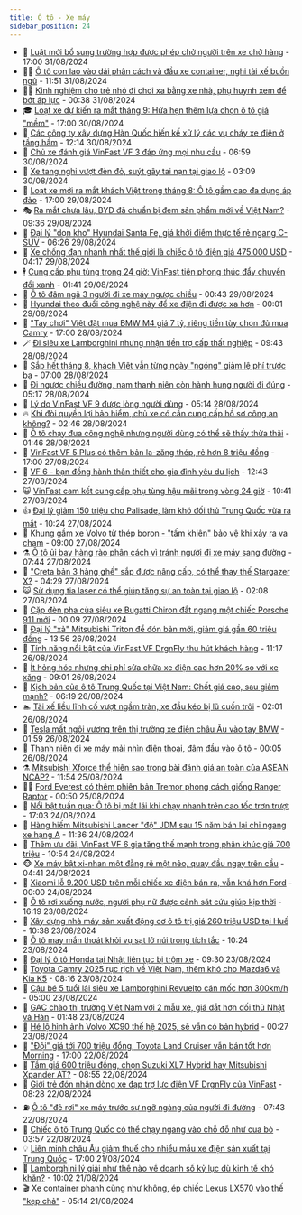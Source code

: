 ```yaml
---
title: Ô tô - Xe máy
sidebar_position: 24
---
```


<!-- dantri-o-to-xe-may:START -->
- 🤡 [Luật mới bổ sung trường hợp được phép chở người trên xe chở hàng](https://dantri.com.vn/o-to-xe-may/luat-moi-bo-sung-truong-hop-duoc-phep-cho-nguoi-tren-xe-cho-hang-20240831220442334.htm) - 17:00 31/08/2024
- 🧑‍💻 [Ô tô con lao vào dải phân cách và đầu xe container, nghi tài xế buồn ngủ](https://dantri.com.vn/o-to-xe-may/o-to-con-lao-vao-dai-phan-cach-va-dau-xe-container-nghi-tai-xe-buon-ngu-20240831160443167.htm) - 11:51 31/08/2024
- 🧑‍💻 [Kinh nghiệm cho trẻ nhỏ đi chơi xa bằng xe nhà, phụ huynh xem để bớt áp lực](https://dantri.com.vn/o-to-xe-may/kinh-nghiem-cho-tre-nho-di-choi-xa-bang-xe-nha-phu-huynh-xem-de-bot-ap-luc-20240831031344045.htm) - 00:38 31/08/2024
- 🎓 [Loạt xe dự kiến ra mắt tháng 9: Hứa hẹn thêm lựa chọn ô tô giá &quot;mềm&quot;](https://dantri.com.vn/o-to-xe-may/loat-xe-du-kien-ra-mat-thang-9-hua-hen-them-lua-chon-o-to-gia-mem-20240830152908894.htm) - 17:00 30/08/2024
- 🌊 [Các công ty xây dựng Hàn Quốc hiến kế xử lý các vụ cháy xe điện ở tầng hầm](https://dantri.com.vn/o-to-xe-may/cac-cong-ty-xay-dung-han-quoc-hien-ke-xu-ly-cac-vu-chay-xe-dien-o-tang-ham-20240830172921072.htm) - 12:14 30/08/2024
- 🥷 [Chủ xe đánh giá VinFast VF 3 đáp ứng mọi nhu cầu](https://dantri.com.vn/o-to-xe-may/chu-xe-danh-gia-vinfast-vf-3-dap-ung-moi-nhu-cau-20240830123630918.htm) - 06:59 30/08/2024
- 🤩 [Xe tang nghi vượt đèn đỏ, suýt gây tai nạn tại giao lộ](https://dantri.com.vn/o-to-xe-may/xe-tang-nghi-vuot-den-do-suyt-gay-tai-nan-tai-giao-lo-20240829235537435.htm) - 03:09 30/08/2024
- 🫶 [Loạt xe mới ra mắt khách Việt trong tháng 8: Ô tô gầm cao đa dụng áp đảo](https://dantri.com.vn/o-to-xe-may/loat-xe-moi-ra-mat-khach-viet-trong-thang-8-o-to-gam-cao-da-dung-ap-dao-20240829181156473.htm) - 17:00 29/08/2024
- 🎭 [Ra mắt chưa lâu, BYD đã chuẩn bị đem sản phẩm mới về Việt Nam?](https://dantri.com.vn/o-to-xe-may/ra-mat-chua-lau-byd-da-chuan-bi-dem-san-pham-moi-ve-viet-nam-20240828155255017.htm) - 09:36 29/08/2024
- 🌁 [Đại lý &quot;dọn kho&quot; Hyundai Santa Fe, giá khởi điểm thực tế rẻ ngang C-SUV](https://dantri.com.vn/o-to-xe-may/dai-ly-don-kho-hyundai-santa-fe-gia-khoi-diem-thuc-te-re-ngang-c-suv-20240829124011154.htm) - 06:26 29/08/2024
- 🦩 [Xe chống đạn nhanh nhất thế giới là chiếc ô tô điện giá 475.000 USD](https://dantri.com.vn/o-to-xe-may/xe-chong-dan-nhanh-nhat-the-gioi-la-chiec-o-to-dien-gia-475000-usd-20240829105655307.htm) - 04:17 29/08/2024
- 🕴 [Cung cấp phụ tùng trong 24 giờ: VinFast tiên phong thúc đẩy chuyển đổi xanh](https://dantri.com.vn/o-to-xe-may/cung-cap-phu-tung-trong-24-gio-vinfast-tien-phong-thuc-day-chuyen-doi-xanh-20240829082746225.htm) - 01:41 29/08/2024
- 🎡 [Ô tô đâm ngã 3 người đi xe máy ngược chiều](https://dantri.com.vn/o-to-xe-may/o-to-dam-nga-3-nguoi-di-xe-may-nguoc-chieu-20240829001034152.htm) - 00:43 29/08/2024
- 📝 [Hyundai theo đuổi công nghệ này để xe điện đi được xa hơn](https://dantri.com.vn/o-to-xe-may/hyundai-theo-duoi-cong-nghe-nay-de-xe-dien-di-duoc-xa-hon-20240828183624910.htm) - 00:01 29/08/2024
- 🧐 [&quot;Tay chơi&quot; Việt đặt mua BMW M4 giá 7 tỷ, riêng tiền tùy chọn đủ mua Camry](https://dantri.com.vn/o-to-xe-may/tay-choi-viet-dat-mua-bmw-m4-gia-7-ty-rieng-tien-tuy-chon-du-mua-camry-20240828121001540.htm) - 17:00 28/08/2024
- 🪄 [Đi siêu xe Lamborghini nhưng nhận tiền trợ cấp thất nghiệp](https://dantri.com.vn/o-to-xe-may/di-sieu-xe-lamborghini-nhung-nhan-tien-tro-cap-that-nghiep-20240828160414429.htm) - 09:43 28/08/2024
- 🧰 [Sắp hết tháng 8, khách Việt vẫn từng ngày &quot;ngóng&quot; giảm lệ phí trước bạ](https://dantri.com.vn/o-to-xe-may/sap-het-thang-8-khach-viet-van-tung-ngay-ngong-giam-le-phi-truoc-ba-20240827121250572.htm) - 07:00 28/08/2024
- 🚀 [Đi ngược chiều đường, nam thanh niên còn hành hung người đi đúng](https://dantri.com.vn/o-to-xe-may/di-nguoc-chieu-duong-nam-thanh-nien-con-hanh-hung-nguoi-di-dung-20240828121310296.htm) - 05:17 28/08/2024
- 💪 [Lý do VinFast VF 9 được lòng người dùng](https://dantri.com.vn/o-to-xe-may/ly-do-vinfast-vf-9-duoc-long-nguoi-dung-20240828115458857.htm) - 05:14 28/08/2024
- 🔥 [Khi đòi quyền lợi bảo hiểm, chủ xe có cần cung cấp hồ sơ công an không?](https://dantri.com.vn/o-to-xe-may/khi-doi-quyen-loi-bao-hiem-chu-xe-co-can-cung-cap-ho-so-cong-an-khong-20240828091445698.htm) - 02:46 28/08/2024
- 🐲 [Ô tô chạy đua công nghệ nhưng người dùng có thể sẽ thấy thừa thãi](https://dantri.com.vn/o-to-xe-may/o-to-chay-dua-cong-nghe-nhung-nguoi-dung-co-the-se-thay-thua-thai-20240827231826420.htm) - 01:46 28/08/2024
- 🌋 [VinFast VF 5 Plus có thêm bản la-zăng thép, rẻ hơn 8 triệu đồng](https://dantri.com.vn/o-to-xe-may/vinfast-vf-5-plus-co-them-ban-la-zang-thep-re-hon-8-trieu-dong-20240827233535064.htm) - 17:00 27/08/2024
- 🤩 [VF 6 - bạn đồng hành thân thiết cho gia đình yêu du lịch](https://dantri.com.vn/o-to-xe-may/vf-6-ban-dong-hanh-than-thiet-cho-gia-dinh-yeu-du-lich-20240827191444950.htm) - 12:43 27/08/2024
- 😺 [VinFast cam kết cung cấp phụ tùng hậu mãi trong vòng 24 giờ](https://dantri.com.vn/o-to-xe-may/vinfast-cam-ket-cung-cap-phu-tung-hau-mai-trong-vong-24-gio-20240827171312746.htm) - 10:41 27/08/2024
- 👍 [Đại lý giảm 150 triệu cho Palisade, làm khó đối thủ Trung Quốc vừa ra mắt](https://dantri.com.vn/o-to-xe-may/dai-ly-giam-150-trieu-cho-palisade-lam-kho-doi-thu-trung-quoc-vua-ra-mat-20240827153258881.htm) - 10:24 27/08/2024
- 🎃 [Khung gầm xe Volvo từ thép boron - &quot;tấm khiên&quot; bảo vệ khi xảy ra va chạm](https://dantri.com.vn/o-to-xe-may/khung-gam-xe-volvo-tu-thep-boron-tam-khien-bao-ve-khi-xay-ra-va-cham-20240827152630239.htm) - 09:00 27/08/2024
- ⚗️ [Ô tô ủi bay hàng rào phân cách vì tránh người đi xe máy sang đường](https://dantri.com.vn/o-to-xe-may/o-to-ui-bay-hang-rao-phan-cach-vi-tranh-nguoi-di-xe-may-sang-duong-20240827122225267.htm) - 07:44 27/08/2024
- 🦄 [&quot;Creta bản 3 hàng ghế&quot; sắp được nâng cấp, có thể thay thế Stargazer X?](https://dantri.com.vn/o-to-xe-may/creta-ban-3-hang-ghe-sap-duoc-nang-cap-co-the-thay-the-stargazer-x-20240827112933934.htm) - 04:29 27/08/2024
- 😺 [Sử dụng tia laser có thể giúp tăng sự an toàn tại giao lộ](https://dantri.com.vn/o-to-xe-may/su-dung-tia-laser-co-the-giup-tang-su-an-toan-tai-giao-lo-20240827082014043.htm) - 02:08 27/08/2024
- 💼 [Cặp đèn pha của siêu xe Bugatti Chiron đắt ngang một chiếc Porsche 911 mới](https://dantri.com.vn/o-to-xe-may/cap-den-pha-cua-sieu-xe-bugatti-chiron-dat-ngang-mot-chiec-porsche-911-moi-20240826235106190.htm) - 00:09 27/08/2024
- 💃 [Đại lý &quot;xả&quot; Mitsubishi Triton để đón bản mới, giảm giá gần 60 triệu đồng](https://dantri.com.vn/o-to-xe-may/dai-ly-xa-mitsubishi-triton-de-don-ban-moi-giam-gia-gan-60-trieu-dong-20240826201907382.htm) - 13:56 26/08/2024
- 🚀 [Tính năng nổi bật của VinFast VF DrgnFly thu hút khách hàng](https://dantri.com.vn/o-to-xe-may/tinh-nang-noi-bat-cua-vinfast-vf-drgnfly-thu-hut-khach-hang-20240826181216926.htm) - 11:17 26/08/2024
- 🤩 [Ít hỏng hóc nhưng chi phí sửa chữa xe điện cao hơn 20% so với xe xăng](https://dantri.com.vn/o-to-xe-may/it-hong-hoc-nhung-chi-phi-sua-chua-xe-dien-cao-hon-20-so-voi-xe-xang-20240826140208876.htm) - 09:01 26/08/2024
- 💪 [Kịch bản của ô tô Trung Quốc tại Việt Nam: Chốt giá cao, sau giảm mạnh?](https://dantri.com.vn/o-to-xe-may/kich-ban-cua-o-to-trung-quoc-tai-viet-nam-chot-gia-cao-sau-giam-manh-20240826112404711.htm) - 06:19 26/08/2024
- 🏊 [Tài xế liều lĩnh cố vượt ngầm tràn, xe đầu kéo bị lũ cuốn trôi](https://dantri.com.vn/o-to-xe-may/tai-xe-lieu-linh-co-vuot-ngam-tran-xe-dau-keo-bi-lu-cuon-troi-20240826085136023.htm) - 02:01 26/08/2024
- 💄 [Tesla mất ngôi vương trên thị trường xe điện châu Âu vào tay BMW](https://dantri.com.vn/o-to-xe-may/tesla-mat-ngoi-vuong-tren-thi-truong-xe-dien-chau-au-vao-tay-bmw-20240826000217724.htm) - 01:59 26/08/2024
- 👺 [Thanh niên đi xe máy mải nhìn điện thoại, đâm đầu vào ô tô](https://dantri.com.vn/o-to-xe-may/thanh-nien-di-xe-may-mai-nhin-dien-thoai-dam-dau-vao-o-to-20240826011921044.htm) - 00:05 26/08/2024
- ⚗️ [Mitsubishi Xforce thể hiện sao trong bài đánh giá an toàn của ASEAN NCAP?](https://dantri.com.vn/o-to-xe-may/mitsubishi-xforce-the-hien-sao-trong-bai-danh-gia-an-toan-cua-asean-ncap-20240825185004069.htm) - 11:54 25/08/2024
- 🧑‍🏫 [Ford Everest có thêm phiên bản Tremor phong cách giống Ranger Raptor](https://dantri.com.vn/o-to-xe-may/ford-everest-co-them-phien-ban-tremor-phong-cach-giong-ranger-raptor-20240825010032670.htm) - 00:50 25/08/2024
- 🦒 [Nổi bật tuần qua: Ô tô bị mất lái khi chạy nhanh trên cao tốc trơn trượt](https://dantri.com.vn/o-to-xe-may/noi-bat-tuan-qua-o-to-bi-mat-lai-khi-chay-nhanh-tren-cao-toc-tron-truot-20240824234731375.htm) - 17:03 24/08/2024
- 🐘 [Hàng hiếm Mitsubishi Lancer &quot;độ&quot; JDM sau 15 năm bán lại chỉ ngang xe hạng A](https://dantri.com.vn/o-to-xe-may/hang-hiem-mitsubishi-lancer-do-jdm-sau-15-nam-ban-lai-chi-ngang-xe-hang-a-20240823233010934.htm) - 11:36 24/08/2024
- 🧠 [Thêm ưu đãi, VinFast VF 6 gia tăng thế mạnh trong phân khúc giá 700 triệu](https://dantri.com.vn/o-to-xe-may/them-uu-dai-vinfast-vf-6-gia-tang-the-manh-trong-phan-khuc-gia-700-trieu-20240824175403024.htm) - 10:54 24/08/2024
- 🐵 [Xe máy bật xi-nhan một đằng rẽ một nẻo, quay đầu ngay trên cầu](https://dantri.com.vn/o-to-xe-may/xe-may-bat-xi-nhan-mot-dang-re-mot-neo-quay-dau-ngay-tren-cau-20240824001019779.htm) - 04:41 24/08/2024
- 🤭 [Xiaomi lỗ 9.200 USD trên mỗi chiếc xe điện bán ra, vẫn khá hơn Ford](https://dantri.com.vn/o-to-xe-may/xiaomi-lo-9200-usd-tren-moi-chiec-xe-dien-ban-ra-van-kha-hon-ford-20240823230838909.htm) - 00:00 24/08/2024
- 🤠 [Ô tô rơi xuống nước, người phụ nữ được cảnh sát cứu giúp kịp thời](https://dantri.com.vn/o-to-xe-may/o-to-roi-xuong-nuoc-nguoi-phu-nu-duoc-canh-sat-cuu-giup-kip-thoi-20240823220735267.htm) - 16:19 23/08/2024
- 🫶 [Xây dựng nhà máy sản xuất động cơ ô tô trị giá 260 triệu USD tại Huế](https://dantri.com.vn/o-to-xe-may/xay-dung-nha-may-san-xuat-dong-co-o-to-tri-gia-260-trieu-usd-tai-hue-20240823121946177.htm) - 10:38 23/08/2024
- 🚀 [Ô tô may mắn thoát khỏi vụ sạt lở núi trong tích tắc](https://dantri.com.vn/o-to-xe-may/o-to-may-man-thoat-khoi-vu-sat-lo-nui-trong-tich-tac-20240823171525155.htm) - 10:24 23/08/2024
- 🎊 [Đại lý ô tô Honda tại Nhật liên tục bị trộm xe](https://dantri.com.vn/o-to-xe-may/dai-ly-o-to-honda-tai-nhat-lien-tuc-bi-trom-xe-20240823141656031.htm) - 09:30 23/08/2024
- 🦄 [Toyota Camry 2025 rục rịch về Việt Nam, thêm khó cho Mazda6 và Kia K5](https://dantri.com.vn/o-to-xe-may/toyota-camry-2025-ruc-rich-ve-viet-nam-them-kho-cho-mazda6-va-kia-k5-20240823120552769.htm) - 08:16 23/08/2024
- 🥷 [Cậu bé 5 tuổi lái siêu xe Lamborghini Revuelto cán mốc hơn 300km/h](https://dantri.com.vn/o-to-xe-may/cau-be-5-tuoi-lai-sieu-xe-lamborghini-revuelto-can-moc-hon-300kmh-20240823093006288.htm) - 05:00 23/08/2024
- 🦏 [GAC chào thị trường Việt Nam với 2 mẫu xe, giá đắt hơn đối thủ Nhật và Hàn](https://dantri.com.vn/o-to-xe-may/gac-chao-thi-truong-viet-nam-voi-2-mau-xe-gia-dat-hon-doi-thu-nhat-va-han-20240823084755016.htm) - 01:48 23/08/2024
- 🤗 [Hé lộ hình ảnh Volvo XC90 thế hệ 2025, sẽ vẫn có bản hybrid](https://dantri.com.vn/o-to-xe-may/he-lo-hinh-anh-volvo-xc90-the-he-2025-se-van-co-ban-hybrid-20240822233600324.htm) - 00:27 23/08/2024
- 🐲 [&quot;Đội&quot; giá tới 700 triệu đồng, Toyota Land Cruiser vẫn bán tốt hơn Morning](https://dantri.com.vn/o-to-xe-may/doi-gia-toi-700-trieu-dong-toyota-land-cruiser-van-ban-tot-hon-morning-20240822160757496.htm) - 17:00 22/08/2024
- 🤭 [Tầm giá 600 triệu đồng, chọn Suzuki XL7 Hybrid hay Mitsubishi Xpander AT?](https://dantri.com.vn/o-to-xe-may/tam-gia-600-trieu-dong-chon-suzuki-xl7-hybrid-hay-mitsubishi-xpander-at-20240822113606905.htm) - 08:55 22/08/2024
- 🐻 [Giới trẻ đón nhận dòng xe đạp trợ lực điện VF DrgnFly của VinFast](https://dantri.com.vn/o-to-xe-may/gioi-tre-don-nhan-dong-xe-dap-tro-luc-dien-vf-drgnfly-cua-vinfast-20240822145243562.htm) - 08:28 22/08/2024
- ⛽️ [Ô tô &quot;đẻ rơi&quot; xe máy trước sự ngỡ ngàng của người đi đường](https://dantri.com.vn/o-to-xe-may/o-to-de-roi-xe-may-truoc-su-ngo-ngang-cua-nguoi-di-duong-20240822142818820.htm) - 07:43 22/08/2024
- 🫣 [Chiếc ô tô Trung Quốc có thể chạy ngang vào chỗ đỗ như cua bò](https://dantri.com.vn/o-to-xe-may/chiec-o-to-trung-quoc-co-the-chay-ngang-vao-cho-do-nhu-cua-bo-20240822093123824.htm) - 03:57 22/08/2024
- 💡 [Liên minh châu Âu giảm thuế cho nhiều mẫu xe điện sản xuất tại Trung Quốc](https://dantri.com.vn/o-to-xe-may/lien-minh-chau-au-giam-thue-cho-nhieu-mau-xe-dien-san-xuat-tai-trung-quoc-20240821183708564.htm) - 17:00 21/08/2024
- 💪 [Lamborghini lý giải như thế nào về doanh số kỷ lục dù kinh tế khó khăn?](https://dantri.com.vn/o-to-xe-may/lamborghini-ly-giai-nhu-the-nao-ve-doanh-so-ky-luc-du-kinh-te-kho-khan-20240821165419962.htm) - 10:02 21/08/2024
- 🎬 [Xe container phanh cũng như không, ép chiếc Lexus LX570 vào thế &quot;kẹp chả&quot;](https://dantri.com.vn/o-to-xe-may/xe-container-phanh-cung-nhu-khong-ep-chiec-lexus-lx570-vao-the-kep-cha-20240821114139958.htm) - 05:14 21/08/2024<!-- dantri-o-to-xe-may:END -->
